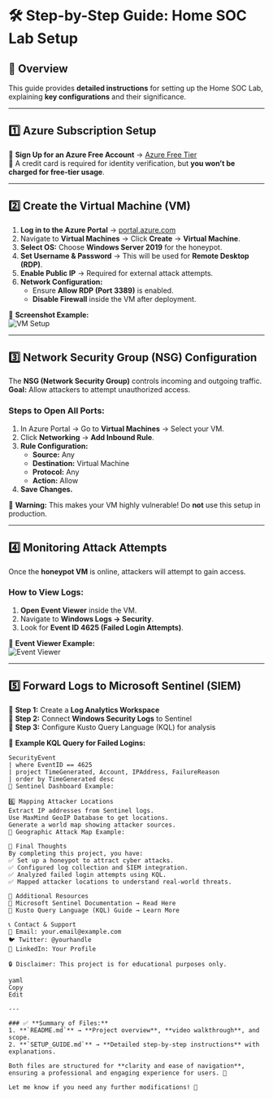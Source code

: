 # 🛠️ Step-by-Step Guide: Home SOC Lab Setup  

## 📌 Overview  
This guide provides **detailed instructions** for setting up the Home SOC Lab, explaining **key configurations** and their significance.  

---

## 1️⃣ **Azure Subscription Setup**
🔹 **Sign Up for an Azure Free Account** → [Azure Free Tier](https://azure.microsoft.com/en-us/free/)  
🔹 A credit card is required for identity verification, but **you won’t be charged for free-tier usage**.  

---

## 2️⃣ **Create the Virtual Machine (VM)**
1. **Log in to the Azure Portal** → [portal.azure.com](https://portal.azure.com/)  
2. Navigate to **Virtual Machines** → Click **Create** → **Virtual Machine**.  
3. **Select OS:** Choose **Windows Server 2019** for the honeypot.  
4. **Set Username & Password** → This will be used for **Remote Desktop (RDP)**.  
5. **Enable Public IP** → Required for external attack attempts.  
6. **Network Configuration:**
   - Ensure **Allow RDP (Port 3389)** is enabled.
   - **Disable Firewall** inside the VM after deployment.

📸 **Screenshot Example:**  
![VM Setup](assets/images/vm_setup.png)

---

## 3️⃣ **Network Security Group (NSG) Configuration**
The **NSG (Network Security Group)** controls incoming and outgoing traffic.  
**Goal:** Allow attackers to attempt unauthorized access.

### **Steps to Open All Ports:**
1. In Azure Portal → Go to **Virtual Machines** → Select your VM.
2. Click **Networking** → **Add Inbound Rule**.
3. **Rule Configuration:**
   - **Source:** Any  
   - **Destination:** Virtual Machine  
   - **Protocol:** Any  
   - **Action:** Allow  
4. **Save Changes.**  

🚨 **Warning:** This makes your VM highly vulnerable! Do **not** use this setup in production.

---

## 4️⃣ **Monitoring Attack Attempts**
Once the **honeypot VM** is online, attackers will attempt to gain access.

### **How to View Logs:**
1. **Open Event Viewer** inside the VM.
2. Navigate to **Windows Logs → Security**.
3. Look for **Event ID 4625 (Failed Login Attempts)**.

📸 **Event Viewer Example:**  
![Event Viewer](assets/images/event_viewer.png)

---

## 5️⃣ **Forward Logs to Microsoft Sentinel (SIEM)**
🔹 **Step 1:** Create a **Log Analytics Workspace**  
🔹 **Step 2:** Connect **Windows Security Logs** to Sentinel  
🔹 **Step 3:** Configure Kusto Query Language (KQL) for analysis  

📌 **Example KQL Query for Failed Logins:**
```kql
SecurityEvent
| where EventID == 4625
| project TimeGenerated, Account, IPAddress, FailureReason
| order by TimeGenerated desc
📸 Sentinel Dashboard Example:

6️⃣ Mapping Attacker Locations
Extract IP addresses from Sentinel logs.
Use MaxMind GeoIP Database to get locations.
Generate a world map showing attacker sources.
📸 Geographic Attack Map Example:

🎯 Final Thoughts
By completing this project, you have:
✅ Set up a honeypot to attract cyber attacks.
✅ Configured log collection and SIEM integration.
✅ Analyzed failed login attempts using KQL.
✅ Mapped attacker locations to understand real-world threats.

🔗 Additional Resources
📖 Microsoft Sentinel Documentation → Read Here
📖 Kusto Query Language (KQL) Guide → Learn More

📞 Contact & Support
📧 Email: your.email@example.com
🐦 Twitter: @yourhandle
🔗 LinkedIn: Your Profile

🔒 Disclaimer: This project is for educational purposes only.

yaml
Copy
Edit

---

### ✅ **Summary of Files:**
1. **`README.md`** → **Project overview**, **video walkthrough**, and scope.  
2. **`SETUP_GUIDE.md`** → **Detailed step-by-step instructions** with explanations.  

Both files are structured for **clarity and ease of navigation**, ensuring a professional and engaging experience for users. 🚀  

Let me know if you need any further modifications! 🎯
